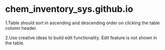 # chem_inventory_sys.github.io

1.Table should sort in ascending and descending order on clicking the table column header.

2.Use creative ideas to build edit functionality. Edit feature is not shown in the table.
